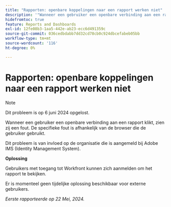 ```yaml
---
title: "Rapporten: openbare koppelingen naar een rapport werken niet"
description: '"Wanneer een gebruiker een openbare verbinding aan een rapport klikt, zien zij een fout. De specifieke fout is afhankelijk van de browser die de gebruiker gebruikt. '''
hidefromtoc: true
feature: Reports and Dashboards
exl-id: 12fe08b3-1aa5-442e-ab23-ecc6d491359c
source-git-commit: 036cedbdabb7dd32cd78cb0c924dbcefabeb05bb
workflow-type: tm+mt
source-wordcount: '116'
ht-degree: 0%

---
```


# Rapporten: openbare koppelingen naar een rapport werken niet

>[!NOTE]
>
>Dit probleem is op 6 juni 2024 opgelost.

Wanneer een gebruiker een openbare verbinding aan een rapport klikt, zien zij een fout. De specifieke fout is afhankelijk van de browser die de gebruiker gebruikt.

Dit probleem is van invloed op de organisatie die is aangemeld bij Adobe IMS (Identity Management System).

**Oplossing**

Gebruikers met toegang tot Workfront kunnen zich aanmelden om het rapport te bekijken.

Er is momenteel geen tijdelijke oplossing beschikbaar voor externe gebruikers.

_Eerste rapporteerde op 22 Mei, 2024._
